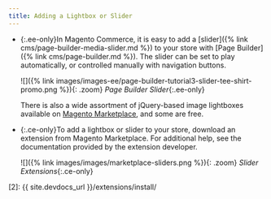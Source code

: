 ```yaml
---
title: Adding a Lightbox or Slider
---
```


- {:.ee-only}In Magento Commerce, it is easy to add a [slider]({% link cms/page-builder-media-slider.md %}) to your store with [Page Builder]({% link cms/page-builder.md %}). The slider can be set to play automatically, or controlled manually with navigation buttons.

   ![]({% link images/images-ee/page-builder-tutorial3-slider-tee-shirt-promo.png %}){: .zoom}
   _Page Builder Slider_{:.ee-only}

   There is also a wide assortment of jQuery-based image lightboxes available on [Magento Marketplace][1], and some are free.

- {:.ce-only}To add a lightbox or slider to your store, download an extension from Magento Marketplace. For additional help, see the documentation provided by the extension developer.

   ![]({% link images/images/marketplace-sliders.png %}){: .zoom}
   _Slider Extensions_{:.ce-only}

[1]: https://marketplace.magento.com/extensions.html?q=lightbox
[2]: {{ site.devdocs_url }}/extensions/install/
